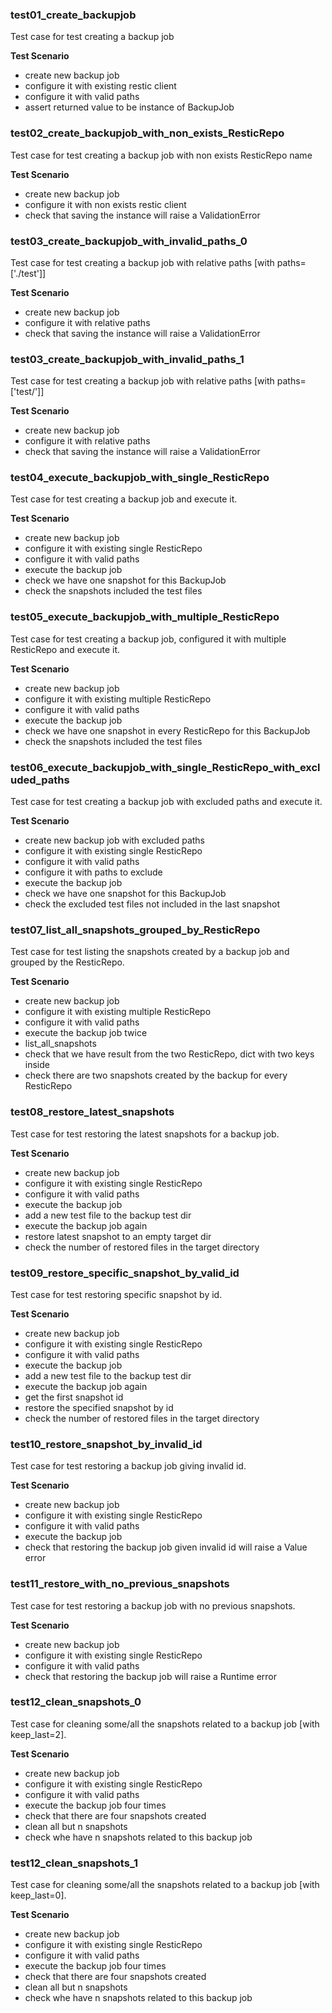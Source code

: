 ### test01_create_backupjob

Test case for test creating a backup job

**Test Scenario**
- create new backup job
- configure it with existing restic client
- configure it with valid paths
- assert returned value to be instance of BackupJob

### test02_create_backupjob_with_non_exists_ResticRepo

Test case for test creating a backup job with non exists ResticRepo name

**Test Scenario**
- create new backup job
- configure it with non exists restic client
- check that saving the instance will raise a ValidationError

### test03_create_backupjob_with_invalid_paths_0

Test case for test creating a backup job with relative paths [with paths=['./test']]

**Test Scenario**
- create new backup job
- configure it with relative paths
- check that saving the instance will raise a ValidationError

### test03_create_backupjob_with_invalid_paths_1

Test case for test creating a backup job with relative paths [with paths=['test/']]

**Test Scenario**
- create new backup job
- configure it with relative paths
- check that saving the instance will raise a ValidationError

### test04_execute_backupjob_with_single_ResticRepo

Test case for test creating a backup job and execute it.

**Test Scenario**
- create new backup job
- configure it with existing single ResticRepo
- configure it with valid paths
- execute the backup job
- check we have one snapshot for this BackupJob
- check the snapshots included the test files

### test05_execute_backupjob_with_multiple_ResticRepo

Test case for test creating a backup job, configured it with multiple ResticRepo and execute it.

**Test Scenario**
- create new backup job
- configure it with existing multiple ResticRepo
- configure it with valid paths
- execute the backup job
- check we have one snapshot in every ResticRepo for this BackupJob
- check the snapshots included the test files

### test06_execute_backupjob_with_single_ResticRepo_with_excluded_paths

Test case for test creating a backup job with excluded paths and execute it.

**Test Scenario**
- create new backup job with excluded paths
- configure it with existing single ResticRepo
- configure it with valid paths
- configure it with paths to exclude
- execute the backup job
- check we have one snapshot for this BackupJob
- check the excluded test files not included in the last snapshot

### test07_list_all_snapshots_grouped_by_ResticRepo

Test case for test listing the snapshots created by a backup job and grouped by the ResticRepo.

**Test Scenario**
- create new backup job
- configure it with existing multiple ResticRepo
- configure it with valid paths
- execute the backup job twice
- list_all_snapshots
- check that we have result from the two ResticRepo, dict with two keys inside
- check there are two snapshots created by the backup for every ResticRepo

### test08_restore_latest_snapshots

Test case for test restoring the latest snapshots for a backup job.

**Test Scenario**
- create new backup job
- configure it with existing single ResticRepo
- configure it with valid paths
- execute the backup job
- add a new test file to the backup test dir
- execute the backup job again
- restore latest snapshot to an empty target dir
- check the number of restored files in the target directory

### test09_restore_specific_snapshot_by_valid_id

Test case for test restoring specific snapshot by id.

**Test Scenario**
- create new backup job
- configure it with existing single ResticRepo
- configure it with valid paths
- execute the backup job
- add a new test file to the backup test dir
- execute the backup job again
- get the first snapshot id
- restore the specified snapshot by id
- check the number of restored files in the target directory

### test10_restore_snapshot_by_invalid_id

Test case for test restoring a backup job giving invalid id.

**Test Scenario**
- create new backup job
- configure it with existing single ResticRepo
- configure it with valid paths
- execute the backup job
- check that restoring the backup job given invalid id will raise a Value error

### test11_restore_with_no_previous_snapshots

Test case for test restoring a backup job with no previous snapshots.

**Test Scenario**
- create new backup job
- configure it with existing single ResticRepo
- configure it with valid paths
- check that restoring the backup job will raise a Runtime error

### test12_clean_snapshots_0

Test case for cleaning some/all the snapshots related to a backup job [with keep_last=2].

**Test Scenario**
- create new backup job
- configure it with existing single ResticRepo
- configure it with valid paths
- execute the backup job four times
- check that there are four snapshots created
- clean all but n snapshots
- check whe have n snapshots related to this backup job

### test12_clean_snapshots_1

Test case for cleaning some/all the snapshots related to a backup job [with keep_last=0].

**Test Scenario**
- create new backup job
- configure it with existing single ResticRepo
- configure it with valid paths
- execute the backup job four times
- check that there are four snapshots created
- clean all but n snapshots
- check whe have n snapshots related to this backup job
